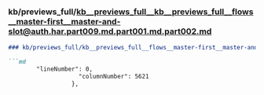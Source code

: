 ### kb/previews_full/kb__previews_full__kb__previews_full__flows__master-first__master-and-slot@auth.har.part009.md.part001.md.part002.md

```md
### kb/previews_full/kb__previews_full__flows__master-first__master-and-slot@auth.har.part009.md.part001.md (part 002)

```md
        "lineNumber": 0,
                    "columnNumber": 5621
                  },
         
```

```

```

